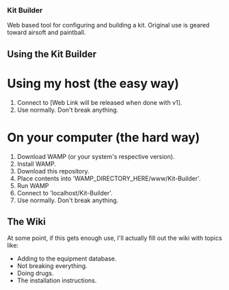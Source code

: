 ### Kit Builder
Web based tool for configuring and building a kit. Original use is geared toward airsoft and paintball.

## Using the Kit Builder
# Using my host (the easy way)
1. Connect to [Web Link will be released when done with v1].
2. Use normally. Don't break anything.

# On your computer (the hard way)
1. Download WAMP (or your system's respective version).
2. Install WAMP.
3. Download this repository.
4. Place contents into 'WAMP_DIRECTORY_HERE/www/Kit-Builder'.
5. Run WAMP
6. Connect to 'localhost/Kit-Builder'.
7. Use normally. Don't break anything.

## The Wiki
At some point, if this gets enough use, I'll actually fill out the wiki with topics like:
* Adding to the equipment database.
* Not breaking everything.
* Doing drugs.
* The installation instructions.
